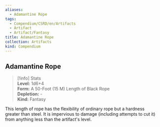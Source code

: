 ```yaml
---
aliases:
  - Adamantine Rope
tags:
  - Compendium/CSRD/en/Artifacts
  - Artifact
  - Artifact/Fantasy
title: Adamantine Rope
collection: Artifacts
kind: Compendium
---
```

## Adamantine Rope  
>[!info] Stats  
> **Level:** 1d6+4  
> **Form:** A 50-Foot (15 M) Length of Black Rope  
> **Depletion:** -  
> **Kind:** Fantasy
  
This length of rope has the flexibility of ordinary rope but a hardness greater than steel. It is impervious to damage (including attempts to cut it) from anything less than the artifact's level.